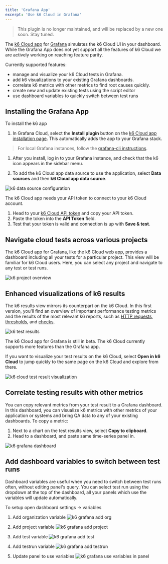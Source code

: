 ```yaml
---
title: 'Grafana App'
excerpt: 'Use k6 Cloud in Grafana'
---
```


<Blockquote mod="attention" title="">

This plugin is no longer maintained, and will be replaced by a new one soon. Stay tuned.

</Blockquote>


The [k6 Cloud app](https://grafana.com/grafana/plugins/grafana-k6-app/) for [Grafana](https://grafana.com/) simulates the k6 Cloud UI in your dashboard. While the Grafana App does not yet support all the features of k6 Cloud we are actively working on reaching feature parity.

Currently supported features:
* manage and visualize your k6 Cloud tests in Grafana.
* add k6 visualizations to your existing Grafana dashboards.
* correlate k6 metrics with other metrics to find root causes quickly.
* create new and update existing tests using the script editor
* use dashboard variables to quickly switch between test runs

## Installing the Grafana App

To install the k6 app

1. In Grafana Cloud, select the **Install plugin** button on the [k6 Cloud app installation page](https://grafana.com/grafana/plugins/grafana-k6-app/?tab=installation). This automatically adds the app to your Grafana stack.

  > For local Grafana instances, follow the [grafana-cli instructions](https://grafana.com/grafana/plugins/grafana-k6-app/?tab=installation).

1. After you install, log in to your Grafana instance, and check that the k6 icon appears in the sidebar menu.

1. To add the k6 Cloud app data source to use the application, select **Data sources** and then **k6 Cloud app data source**.

![k6 data source configuration](./images/06-Grafana-Plugin/k6_cloud_grafana_plugin_data_source_view.png)

The k6 Cloud app needs your API token to connect to your k6 Cloud account.

1. Head to your [k6 Cloud API token](https://app.k6.io/account/api-token) and copy your API token.
1. Paste the token into the **API Token** field.
1. Test that your token is valid and connection is up with **Save & test**.

## Navigate cloud tests across various projects

The k6 Cloud app for Grafana, like the k6 Cloud web app, provides a dashboard including all your tests for a particular project.
This view will be familiar for k6 Cloud users.
Here, you can select any project and navigate to any test or test runs.

![k6 project overview](./images/06-Grafana-Plugin/k6_cloud_grafana_project_overview.png)

## Enhanced visualizations of k6 results

The k6 results view mirrors its counterpart on the k6 Cloud.
In this first version, you'll find an overview of important performance testing metrics and the results of the most relevant k6 reports, such as [HTTP requests](https://k6.io/docs/using-k6/http-requests/), [thresholds](https://k6.io/docs/using-k6/thresholds/), and [checks](https://k6.io/docs/using-k6/checks/).

![k6 test results](./images/06-Grafana-Plugin/k6_cloud_grafana_test_result.png)

The k6 Cloud app for Grafana is still in beta.
The k6 Cloud currently supports more features than the Grafana app.

If you want to visualize your test results on the k6 Cloud, select **Open in k6 Cloud** to jump quickly to the same page on the k6 Cloud and explore from there.

![k6 cloud test result visualization](./images/06-Grafana-Plugin/k6_cloud_testresult_visualization.png)

## Correlate testing results with other metrics

You can copy relevant metrics from your test result to a Grafana dashboard.
In this dashboard, you can visualize k6 metrics with other metrics of your application or systems and bring QA data to any of your existing dashboards.
To copy a metric:

1. Next to a chart on the test results view, select  **Copy to clipboard**.
1. Head to a dashboard, and paste same time-series panel in.

![k6 grafana dashboard](./images/06-Grafana-Plugin/k6_cloud_grafana_dashboard.png)

## Add dashboard variables to switch between test runs

Dashboard variables are useful when you need to switch between test runs often, without editing panel's query. You can select test run using the dropdown at the top of the dashboard, all your panels which use the variables will update automatically.

To setup open dashboard settings -> variables

1. Add organization variable
![k6 grafana add org](./images/06-Grafana-Plugin/k6_cloud_grafana_add_org.png)

2. Add project variable
![k6 grafana add project](./images/06-Grafana-Plugin/k6_cloud_grafana_add_project.png)

3. Add test variable
![k6 grafana add test](./images/06-Grafana-Plugin/k6_cloud_grafana_add_test.png)

4. Add testrun variable
![k6 grafana add testrun](./images/06-Grafana-Plugin/k6_cloud_grafana_add_testrun.png)

5. Update panel to use variables
![k6 grafana use variables in panel](./images/06-Grafana-Plugin/k6_cloud_grafana_use_vars_in_panel.png)
